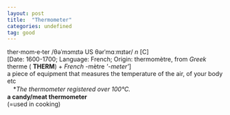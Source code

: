 ```yaml
---
layout: post
title:  "Thermometer"
categories: undefined
tag: good
---
```

<DIV style="MARGIN: 0px 0px 5px">ther<B>·</B>mom<B>·</B>e<B>·</B>ter /θəˈmɔmɪtə US θərˈmɑːmɪtər/ <I>n</I> [C] <BR>[Date: 1600-1700; Language: French; Origin: thermomètre, from <I>Greek</I> therme ( <B>THERM</B>) + <I>French</I> -mètre <I>'-meter'</I>]<BR>a piece of equipment that measures the temperature of the air, of your body etc<BR>　*<I>The thermometer registered over 100°C.</I><BR><B>a candy/meat thermometer</B><BR>(=used in cooking)</DIV>

